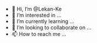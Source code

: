- 👋 Hi, I’m @Lekan-Ke
- 👀 I’m interested in ...
- 🌱 I’m currently learning ...
- 💞️ I’m looking to collaborate on ...
- 📫 How to reach me ...

<!---
Lekan-Ke/Lekan-Ke is a ✨ special ✨ repository because its `README.md` (this file) appears on your GitHub profile.
You can click the Preview link to take a look at your changes.
--->
